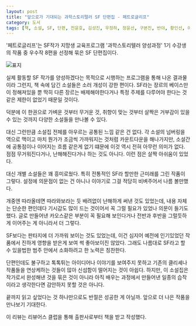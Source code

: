```yaml
---
layout: post
title: "앞으로가 기대되는 과학스토리텔러 SF 단편집 - 페트로글리프"
category: 도서
tags: [책, 소설, SF, 단편, 전윤호, 김성진, 우정하, 정윤선, 구본진, 반야, 황인선, 이시도, 과학스토리텔러, 한국과학창의재단, 동아에스앤씨, 동아엠앤비, 리뷰어스 클럽, 서평]
---
```


'페트로글리프'는
SF작가 지망생 교육프로그램 '과학스토리텔러 양성과정' 1기 수강생의 작품 중
우수작 8편을 선정해 묶은 SF 단편집이다.

![표지](https://images2.imgbox.com/6e/7b/pM1RwNWJ_o.jpg)

실제 활동할 SF 작가를 양성하겠다는 목적으로 시행하는 프로그램을 통해 나온 결과물이라 그런지,
책 속에 담긴 소설들은 소러 개성이 강한 편이다.
SF라는 장르의 베이스만이 정해져있을 뿐
딱히 다른 장르는 배제해야한다거나
특정 주제를 다루어야 한다는 것 같은 제한이 없었기 때문일 것이다.

덕분에 이 한권으로 가벼운 것부터 무거운 것,
취향이 맞는 것부터 살짝은 거부감이 있을 수 있는 것까지
다양한 소설들을 만나볼 수 있다.

대신 그런만큼 소설집 전체를 아우르는 공통된 느낌 같은 건 없다.
각 소설의 넘버링을 역으로 맥이고
마치 뭔가가 조금씩 가까워지는 것처럼 카운트다운을 해나가지만,
소설간에 공통점이나 이어지는 흐름 같은게 없기 떄문에 이것 역시 전혀 아무런 의미가 없다.
점점 무거워진다거나, 난해해진다거나 하는 것도 아니다.
이런 점은 살짝 아쉬움이 있었다.

대신 개별 소설들은 꽤 흥미로웠다.
특히 전통적인 SF라 할만한 근미래를 그린 작품이 그렇다.
설정에 의문점이 없는 건 아니나 이야기로 그걸 적당히 비벼주어서 나름 볼만했다.

개중엔 따라올테면 따라와보라는 듯 배려없이 난해하게 써낸 것도 있었는데,
내용 자체는 단순한 편인데다 기시감도 많이 드는 것이어서
꼭 그럴 필요가 있었나 의문이 들기도 했다.
글로 만들어낸 카오스같은 부분이 꼭 필요해 보인다거나
전반과 후반을 그럴듯하게 이어주는 게 아니라서 더 그렇다.

SF보다는 판타지에 더 가까워 보이는 것도 있었는데,
이건 심지어 예전에 인기있었던 작품에서 진하게 영향을 받은게 보여 썩 좋아보이진 않았다.
그래도 나름대로 SF라고 할 수 있을법한 범주 안에서 소화하려고 한 노력은 칭찬한다.

단편인데도 불구하고 톡톡튀는 아이디어나 이야기를 보여주지 못하고
기존의 클리셰나 작품들을 연상케하는 것들이 많아 신섬함이 떨어지는 것이 아쉽다.
하지만, 이 소설집은 작가로서 완성해낸 것을 묶은 것이 아니라
아직 배우는 과정에서 만들어낸 일종의 습작이라고 생각한다면 감안하지 못할 것은 아니다.

끝까지 읽고 싶었다는 것 하나만으로도 반절은 성공한 게 아닐까.
앞으로 더 나은 작품을 만나보기 기대한다.



<div class="im im-info">
이 리뷰는 리뷰어스 클럽을 통해 출판사로부터 책을 받고 작성했다.
</div>
